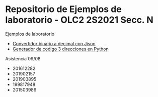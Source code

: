 # Repositorio de Ejemplos de laboratorio - OLC2 2S2021 Secc. N

Ejemplos de laboratorio
* [Convertidor binario a decimal con Jison](./Ejemplo1Jison/)
* [Generador de codigo 3 direcciones en Python](./EjemploPython/)

Asistencia 09/08
* 201612282
* 201902157
* 201903895
* 199817948
* 201503986

